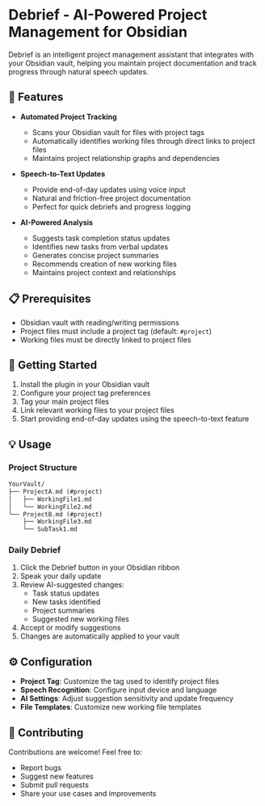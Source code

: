# Debrief - AI-Powered Project Management for Obsidian

Debrief is an intelligent project management assistant that integrates with your Obsidian vault, helping you maintain project documentation and track progress through natural speech updates.

## 🌟 Features

- **Automated Project Tracking**
  - Scans your Obsidian vault for files with project tags
  - Automatically identifies working files through direct links to project files
  - Maintains project relationship graphs and dependencies

- **Speech-to-Text Updates**
  - Provide end-of-day updates using voice input
  - Natural and friction-free project documentation
  - Perfect for quick debriefs and progress logging

- **AI-Powered Analysis**
  - Suggests task completion status updates
  - Identifies new tasks from verbal updates
  - Generates concise project summaries
  - Recommends creation of new working files
  - Maintains project context and relationships

## 📋 Prerequisites

- Obsidian vault with reading/writing permissions
- Project files must include a project tag (default: `#project`)
- Working files must be directly linked to project files

## 🚀 Getting Started

1. Install the plugin in your Obsidian vault
2. Configure your project tag preferences
3. Tag your main project files
4. Link relevant working files to your project files
5. Start providing end-of-day updates using the speech-to-text feature

## 💡 Usage

### Project Structure
```markdown
YourVault/
├── ProjectA.md (#project)
│   ├── WorkingFile1.md
│   └── WorkingFile2.md
└── ProjectB.md (#project)
    ├── WorkingFile3.md
    └── SubTask1.md
```

### Daily Debrief
1. Click the Debrief button in your Obsidian ribbon
2. Speak your daily update
3. Review AI-suggested changes:
   - Task status updates
   - New tasks identified
   - Project summaries
   - Suggested new working files
4. Accept or modify suggestions
5. Changes are automatically applied to your vault

## ⚙️ Configuration

- **Project Tag**: Customize the tag used to identify project files
- **Speech Recognition**: Configure input device and language
- **AI Settings**: Adjust suggestion sensitivity and update frequency
- **File Templates**: Customize new working file templates

## 🤝 Contributing

Contributions are welcome! Feel free to:
- Report bugs
- Suggest new features
- Submit pull requests
- Share your use cases and improvements
